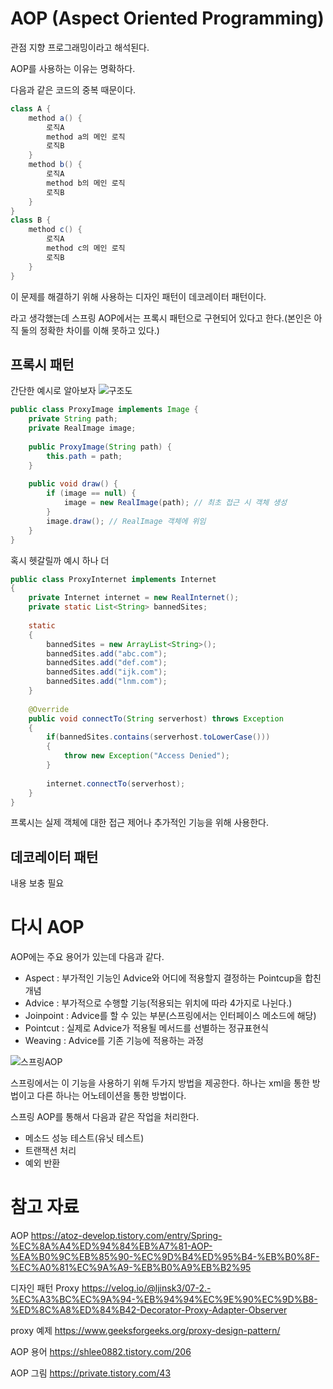 # AOP (Aspect Oriented Programming)
관점 지향 프로그래밍이라고 해석된다.

AOP를 사용하는 이유는 명확하다.

다음과 같은 코드의 중복 때문이다.

```java
class A {
    method a() {
        로직A
        method a의 메인 로직
        로직B
    }
    method b() {
        로직A
        method b의 메인 로직
        로직B
    }
}
class B {
    method c() {
        로직A
        method c의 메인 로직
        로직B
    }
}
```
이 문제를 해결하기 위해 사용하는 디자인 패턴이 데코레이터 패턴이다.

라고 생각했는데 스프링 AOP에서는 프록시 패턴으로 구현되어 있다고 한다.(본인은 아직 둘의 정확한 차이를 이해 못하고 있다.)

## 프록시 패턴
간단한 예시로 알아보자
![구조도](https://media.vlpt.us/images/ljinsk3/post/b03ae4eb-80c9-4619-908c-42bdf965e66e/proxy.jpeg)

```java
public class ProxyImage implements Image {
    private String path;
    private RealImage image;
    
    public ProxyImage(String path) {
        this.path = path;
    }
    
    public void draw() {
        if (image == null) {
            image = new RealImage(path); // 최초 접근 시 객체 생성
        }
        image.draw(); // RealImage 객체에 위임
    }
}
```
혹시 헷갈릴까 예시 하나 더
```java
public class ProxyInternet implements Internet 
{ 
    private Internet internet = new RealInternet(); 
    private static List<String> bannedSites; 
      
    static
    { 
        bannedSites = new ArrayList<String>(); 
        bannedSites.add("abc.com"); 
        bannedSites.add("def.com"); 
        bannedSites.add("ijk.com"); 
        bannedSites.add("lnm.com"); 
    } 
      
    @Override
    public void connectTo(String serverhost) throws Exception 
    { 
        if(bannedSites.contains(serverhost.toLowerCase())) 
        { 
            throw new Exception("Access Denied"); 
        } 
          
        internet.connectTo(serverhost); 
    } 
}
```

프록시는 실제 객체에 대한 접근 제어나 추가적인 기능을 위해 사용한다.

## 데코레이터 패턴
내용 보충 필요

# 다시 AOP
AOP에는 주요 용어가 있는데 다음과 같다.

- Aspect : 부가적인 기능인 Advice와 어디에 적용할지 결정하는 Pointcup을 합친 개념
- Advice : 부가적으로 수행할 기능(적용되는 위치에 따라 4가지로 나뉜다.)
- Joinpoint : Advice를 할 수 있는 부분(스프링에서는 인터페이스 메소드에 해당) 
- Pointcut : 실제로 Advice가 적용될 메서드를 선별하는 정규표현식
- Weaving : Advice를 기존 기능에 적용하는 과정

![스프링AOP](https://t1.daumcdn.net/cfile/tistory/252B0C3E5819788E36)

스프링에서는 이 기능을 사용하기 위해 두가지 방법을 제공한다. 하나는 xml을 통한 방법이고 다른 하나는 어노테이션을 통한 방법이다.

스프링 AOP를 통해서 다음과 같은 작업을 처리한다.

- 메소드 성능 테스트(유닛 테스트)
- 트랜잭션 처리
- 예외 반환

# 참고 자료
AOP
https://atoz-develop.tistory.com/entry/Spring-%EC%8A%A4%ED%94%84%EB%A7%81-AOP-%EA%B0%9C%EB%85%90-%EC%9D%B4%ED%95%B4-%EB%B0%8F-%EC%A0%81%EC%9A%A9-%EB%B0%A9%EB%B2%95

디자인 패턴 Proxy
https://velog.io/@ljinsk3/07-2.-%EC%A3%BC%EC%9A%94-%EB%94%94%EC%9E%90%EC%9D%B8-%ED%8C%A8%ED%84%B42-Decorator-Proxy-Adapter-Observer

proxy 예제
https://www.geeksforgeeks.org/proxy-design-pattern/

AOP 용어
https://shlee0882.tistory.com/206

AOP 그림
https://private.tistory.com/43